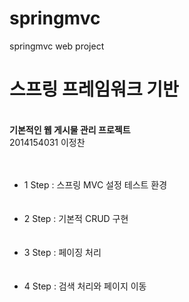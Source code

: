 # springmvc
springmvc web project 

<h1>스프링 프레임워크 기반</h1> <br>
<strong>기본적인 웹 게시물 관리 프로젝트</strong> <br>
2014154031 이정찬 <br><br><br>
<ul>
  <li>1 Step : 스프링 MVC 설정 테스트 환경</li><br><br>
  <li>2 Step : 기본적 CRUD 구현</li><br><br>
  <li>3 Step : 페이징 처리</li><br><br>
  <li>4 Step : 검색 처리와 페이지 이동</li><br><br>
</ul>
